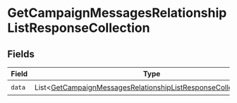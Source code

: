 # GetCampaignMessagesRelationshipListResponseCollection


## Fields

| Field                                                                                                                                                    | Type                                                                                                                                                     | Required                                                                                                                                                 | Description                                                                                                                                              |
| -------------------------------------------------------------------------------------------------------------------------------------------------------- | -------------------------------------------------------------------------------------------------------------------------------------------------------- | -------------------------------------------------------------------------------------------------------------------------------------------------------- | -------------------------------------------------------------------------------------------------------------------------------------------------------- |
| `data`                                                                                                                                                   | List\<[GetCampaignMessagesRelationshipListResponseCollectionData](../../models/components/GetCampaignMessagesRelationshipListResponseCollectionData.md)> | :heavy_check_mark:                                                                                                                                       | N/A                                                                                                                                                      |
